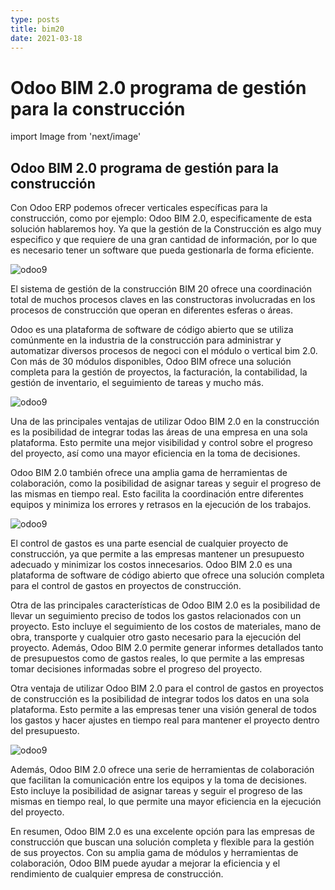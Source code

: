 ```yaml
---
type: posts
title: bim20
date: 2021-03-18
---
```


# Odoo BIM 2.0 programa de gestión para la construcción

import Image from 'next/image'


## Odoo BIM 2.0 programa de gestión para la construcción

Con Odoo ERP podemos ofrecer verticales específicas para la construcción, como por ejemplo: Odoo BIM 2.0, especificamente de esta solución hablaremos hoy. Ya que la gestión de la Construcción es algo muy especifico y que requiere de una gran cantidad de información, por lo que es necesario tener un software que pueda gestionarla de forma eficiente.

<Image
  src="/images/bim20/odoo-bim20.png"
  alt="odoo9"
  width={1496}
  height={836}
  priority
  className="next-image"
/>

El sistema de gestión de la construcción BIM 20 ofrece una coordinación total de muchos procesos claves en las constructoras involucradas en los procesos de construcción que operan en diferentes esferas o áreas.

Odoo es una plataforma de software de código abierto que se utiliza comúnmente en la industria de la construcción para administrar y automatizar diversos procesos de negoci con el módulo o vertical bim 2.0. Con más de 30 módulos disponibles, Odoo BIM ofrece una solución completa para la gestión de proyectos, la facturación, la contabilidad, la gestión de inventario, el seguimiento de tareas y mucho más.

<Image
  src="/images/bim20/odoo-bim20-2.png"
  alt="odoo9"
  width={1496}
  height={836}
  priority
  className="next-image"
/>

Una de las principales ventajas de utilizar Odoo BIM 2.0 en la construcción es la posibilidad de integrar todas las áreas de una empresa en una sola plataforma. Esto permite una mejor visibilidad y control sobre el progreso del proyecto, así como una mayor eficiencia en la toma de decisiones.

Odoo BIM 2.0 también ofrece una amplia gama de herramientas de colaboración, como la posibilidad de asignar tareas y seguir el progreso de las mismas en tiempo real. Esto facilita la coordinación entre diferentes equipos y minimiza los errores y retrasos en la ejecución de los trabajos.

<Image
  src="/images/bim20/odoo-bim20-3.png"
  alt="odoo9"
  width={1524}
  height={351}
  priority
  className="next-image"
/>

El control de gastos es una parte esencial de cualquier proyecto de construcción, ya que permite a las empresas mantener un presupuesto adecuado y minimizar los costos innecesarios. Odoo BIM 2.0 es una plataforma de software de código abierto que ofrece una solución completa para el control de gastos en proyectos de construcción.

Otra de las principales características de Odoo BIM 2.0 es la posibilidad de llevar un seguimiento preciso de todos los gastos relacionados con un proyecto. Esto incluye el seguimiento de los costos de materiales, mano de obra, transporte y cualquier otro gasto necesario para la ejecución del proyecto. Además, Odoo BIM 2.0 permite generar informes detallados tanto de presupuestos como de gastos reales, lo que permite a las empresas tomar decisiones informadas sobre el progreso del proyecto.

Otra ventaja de utilizar Odoo BIM 2.0 para el control de gastos en proyectos de construcción es la posibilidad de integrar todos los datos en una sola plataforma. Esto permite a las empresas tener una visión general de todos los gastos y hacer ajustes en tiempo real para mantener el proyecto dentro del presupuesto.


<Image
  src="/images/bim20/odoo-bim20-4.png"
  alt="odoo9"
  width={1496}
  height={836}
  priority
  className="next-image"
/>


Además, Odoo BIM 2.0 ofrece una serie de herramientas de colaboración que facilitan la comunicación entre los equipos y la toma de decisiones. Esto incluye la posibilidad de asignar tareas y seguir el progreso de las mismas en tiempo real, lo que permite una mayor eficiencia en la ejecución del proyecto.

En resumen, Odoo BIM 2.0 es una excelente opción para las empresas de construcción que buscan una solución completa y flexible para la gestión de sus proyectos. Con su amplia gama de módulos y herramientas de colaboración, Odoo BIM puede ayudar a mejorar la eficiencia y el rendimiento de cualquier empresa de construcción.